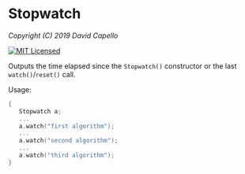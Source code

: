 # Stopwatch
*Copyright (C) 2019 David Capello*

[![MIT Licensed](https://img.shields.io/badge/license-MIT-blue.svg)](LICENSE.txt)

Outputs the time elapsed since the `Stopwatch()` constructor or the
last `watch()`/`reset()` call.

Usage:

```c++
{
   Stopwatch a;
   ...
   a.watch("first algorithm");
   ...
   a.watch("second algorithm");
   ...
   a.watch("third algorithm");
}
```
